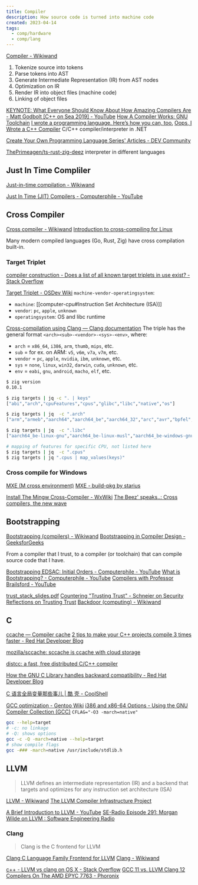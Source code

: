 ```yaml
---
title: Compiler
description: How source code is turned into machine code
created: 2023-04-14
tags:
  - comp/hardware
  - comp/lang
---
```


[Compiler - Wikiwand](https://www.wikiwand.com/en/Compiler)

1. Tokenize source into tokens
2. Parse tokens into AST
3. Generate Intermediate Representation (IR) from AST nodes
4. Optimization on IR
5. Render IR into object files (machine code)
6. Linking of object files

[KEYNOTE: What Everyone Should Know About How Amazing Compilers Are - Matt Godbolt [C++ on Sea 2019] - YouTube](https://www.youtube.com/watch?v=w0sz5WbS5AM)
[How A Compiler Works: GNU Toolchain](http://www.slideshare.net/jserv/how-a-compiler-works-gnu-toolchain)
[I wrote a programming language. Here’s how you can, too.](https://www.freecodecamp.org/news/the-programming-language-pipeline-91d3f449c919/)
[Oops, I Wrote a C++ Compiler](https://praeclarum.org/2018/08/27/oops-i-wrote-a-c-compiler.html) C/C++ compiler/interpreter in .NET

[Create Your Own Programming Language Series' Articles - DEV Community](https://dev.to/jasonsbarr/series/23100)

[ThePrimeagen/ts-rust-zig-deez](https://github.com/ThePrimeagen/ts-rust-zig-deez) interpreter in different languages

## Just In Time Compliler

[Just-in-time compilation - Wikiwand](https://www.wikiwand.com/en/Just-in-time_compilation)

[Just In Time (JIT) Compilers - Computerphile - YouTube](https://www.youtube.com/watch?v=d7KHAVaX_Rs)

## Cross Compiler

[Cross compiler - Wikiwand](https://www.wikiwand.com/en/Cross_compiler)
[Introduction to cross-compiling for Linux](https://landley.net/writing/docs/cross-compiling.html)

Many modern compiled languages (Go, Rust, Zig) have cross compilation built-in.

### Target Triplet

[compiler construction - Does a list of all known target triplets in use exist? - Stack Overflow](https://stackoverflow.com/questions/13819857/does-a-list-of-all-known-target-triplets-in-use-exist)

[Target Triplet - OSDev Wiki](https://wiki.osdev.org/Target_Triplet)
`machine-vendor-operatingsystem`:

- `machine`: [[computer-cpu#Instruction Set Architecture (ISA)]]
- `vendor`: `pc`, `apple`, `unknown`
- `operatingsystem`: OS and libc runtime

[Cross-compilation using Clang — Clang documentation](https://clang.llvm.org/docs/CrossCompilation.html)
The triple has the general format `<arch><sub>-<vendor>-<sys>-<env>`, where:

- `arch` = `x86_64`, `i386`, `arm`, `thumb`, `mips`, etc.
- `sub` = for ex. on ARM: `v5`, `v6m`, `v7a`, `v7m`, etc.
- `vendor` = `pc`, `apple`, `nvidia`, `ibm`, `unknown`, etc.
- `sys` = `none`, `linux`, `win32`, `darwin`, `cuda`, `unknown`, etc.
- `env` = `eabi`, `gnu`, `android`, `macho`, `elf`, etc.

```sh
$ zig version
0.10.1

$ zig targets | jq -c ". | keys"
["abi","arch","cpuFeatures","cpus","glibc","libc","native","os"]

$ zig targets | jq  -c ".arch"
["arm","armeb","aarch64","aarch64_be","aarch64_32","arc","avr","bpfel","bpfeb","csky","dxil","hexagon","loongarch32","loongarch64","m68k","mips","mipsel","mips64","mips64el","msp430","powerpc","powerpcle","powerpc64","powerpc64le","r600","amdgcn","riscv32","riscv64","sparc","sparc64","sparcel","s390x","tce","tcele","thumb","thumbeb","i386","x86_64","xcore","nvptx","nvptx64","le32","le64","amdil","amdil64","hsail","hsail64","spir","spir64","spirv32","spirv64","kalimba","shave","lanai","wasm32","wasm64","renderscript32","renderscript64","ve","spu_2"]

$ zig targets | jq  -c ".libc"
["aarch64_be-linux-gnu","aarch64_be-linux-musl","aarch64_be-windows-gnu","aarch64-linux-gnu","aarch64-linux-musl","aarch64-windows-gnu","aarch64-macos-none","aarch64-macos-none","aarch64-macos-none","armeb-linux-gnueabi","armeb-linux-gnueabihf","armeb-linux-musleabi","armeb-linux-musleabihf","armeb-windows-gnu","arm-linux-gnueabi","arm-linux-gnueabihf","arm-linux-musleabi","arm-linux-musleabihf","thumb-linux-gnueabi","thumb-linux-gnueabihf","thumb-linux-musleabi","thumb-linux-musleabihf","arm-windows-gnu","csky-linux-gnueabi","csky-linux-gnueabihf","i386-linux-gnu","i386-linux-musl","i386-windows-gnu","m68k-linux-gnu","m68k-linux-musl","mips64el-linux-gnuabi64","mips64el-linux-gnuabin32","mips64el-linux-musl","mips64-linux-gnuabi64","mips64-linux-gnuabin32","mips64-linux-musl","mipsel-linux-gnueabi","mipsel-linux-gnueabihf","mipsel-linux-musl","mips-linux-gnueabi","mips-linux-gnueabihf","mips-linux-musl","powerpc64le-linux-gnu","powerpc64le-linux-musl","powerpc64-linux-gnu","powerpc64-linux-musl","powerpc-linux-gnueabi","powerpc-linux-gnueabihf","powerpc-linux-musl","riscv64-linux-gnu","riscv64-linux-musl","s390x-linux-gnu","s390x-linux-musl","sparc-linux-gnu","sparc64-linux-gnu","wasm32-freestanding-musl","wasm32-wasi-musl","x86_64-linux-gnu","x86_64-linux-gnux32","x86_64-linux-musl","x86_64-windows-gnu","x86_64-macos-none","x86_64-macos-none","x86_64-macos-none"]

# mapping of features for specific CPU, not listed here
$ zig targets | jq  -c ".cpus"
$ zig targets | jq ".cpus | map_values(keys)"
```

### Cross compile for Windows

[MXE (M cross environment)](http://mxe.cc/)
[MXE - build-pkg by starius](http://pkg.mxe.cc/)

[Install The Mingw Cross-Compiler - WxWiki](https://wiki.wxwidgets.org/Install_The_Mingw_Cross-Compiler)
[The Beez' speaks..: Cross compilers, the new wave](https://thebeezspeaks.blogspot.com/2009/04/cross-compilers-new-wave.html)

## Bootstrapping

[Bootstrapping (compilers) - Wikiwand](<https://www.wikiwand.com/en/Bootstrapping_(compilers)>)
[Bootstrapping in Compiler Design - GeeksforGeeks](https://www.geeksforgeeks.org/bootstrapping-in-compiler-design/)

From a compiler that I trust, to a compiler (or toolchain) that can compile source code that I have.

[Bootstrapping EDSAC: Initial Orders - Computerphile - YouTube](https://www.youtube.com/watch?v=nc2q4OOK6K8)
[What is Bootstrapping? - Computerphile - YouTube](https://www.youtube.com/watch?v=nslY1s0U9_c)
[Compilers with Professor Brailsford - YouTube](https://www.youtube.com/playlist?list=PLzH6n4zXuckoJaMwuI1fhr5n8cJL18hYd)

[trust_stack_slides.pdf](http://web.mit.edu/6.033/2014/wwwdocs/assignments/quizzes/trust_stack_slides.pdf)
[Countering "Trusting Trust" - Schneier on Security](https://www.schneier.com/blog/archives/2006/01/countering_trus.html)
[Reflections on Trusting Trust](https://www.win.tue.nl/~aeb/linux/hh/thompson/trust.html)
[Backdoor (computing) - Wikiwand](https://www.wikiwand.com/en/Trusting%20trust)

## C

[ccache — Compiler cache](https://ccache.dev/)
[2 tips to make your C++ projects compile 3 times faster - Red Hat Developer Blog](https://developers.redhat.com/blog/2019/05/15/2-tips-to-make-your-c-projects-compile-3-times-faster/)

[mozilla/sccache: sccache is ccache with cloud storage](https://github.com/mozilla/sccache)

[distcc: a fast, free distributed C/C++ compiler](https://distcc.github.io/)

[How the GNU C Library handles backward compatibility - Red Hat Developer Blog](https://developers.redhat.com/blog/2019/08/01/how-the-gnu-c-library-handles-backward-compatibility/)

[C 语言全局变量那些事儿 | 酷 壳 - CoolShell](https://coolshell.cn/articles/10115.html)

[GCC optimization - Gentoo Wiki](https://wiki.gentoo.org/wiki/GCC_optimization)
[i386 and x86-64 Options - Using the GNU Compiler Collection (GCC)](https://gcc.gnu.org/onlinedocs/gcc-4.5.3/gcc/i386-and-x86_002d64-Options.html)
`CFLAG="-O3 -march=native"`

```sh
gcc --help=target
# -c: no linkage
# -Q: shows options
gcc -c -Q -march=native --help=target
# show compile flags
gcc -### -march=native /usr/include/stdlib.h
```

## LLVM

> LLVM defines an intermediate representation (IR) and a backend that targets and optimizes for any instruction set architecture (ISA)

[LLVM - Wikiwand](https://www.wikiwand.com/en/LLVM)
[The LLVM Compiler Infrastructure Project](http://llvm.org/)

[A Brief Introduction to LLVM - YouTube](https://www.youtube.com/watch?v=a5-WaD8VV38)
[SE-Radio Episode 291: Morgan Wilde on LLVM : Software Engineering Radio](http://www.se-radio.net/2017/05/se-radio-episode-291-morgan-wilde-on-llvm/)

### Clang

> Clang is the C frontend for LLVM

[Clang C Language Family Frontend for LLVM](https://clang.llvm.org/)
[Clang - Wikiwand](https://www.wikiwand.com/en/Clang)

[c++ - LLVM vs clang on OS X - Stack Overflow](https://stackoverflow.com/questions/5708610/llvm-vs-clang-on-os-x)
[GCC 11 vs. LLVM Clang 12 Compilers On The AMD EPYC 7763 - Phoronix](https://www.phoronix.com/review/gcc11-clang12-epyc7763)
